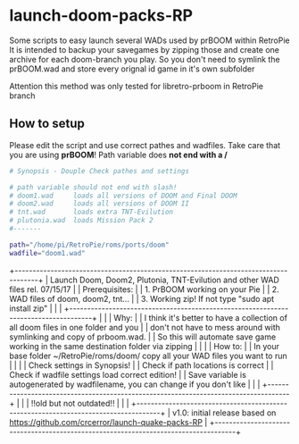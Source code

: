 # launch-doom-packs-RP

Some scripts to easy launch several WADs used by prBOOM within RetroPie
It is intended to backup your savegames by zipping those and create one archive for each doom-branch you play.
So you don't need to symlink the prBOOM.wad and store every orignal id game in it's own subfolder

Attention this method was only tested for libretro-prboom in RetroPie branch

## How to setup
Please edit the script and use correct pathes and wadfiles.
Take care that you are using __prBOOM__!
Path variable does __not end with a /__
```bash
# Synopsis - Douple Check pathes and settings

# path variable should not end with slash!
# doom1.wad     loads all versions of DOOM and Final DOOM
# doom2.wad     loads all versions of DOOM II
# tnt.wad       loads extra TNT-Evilution  
# plutonia.wad  loads Mission Pack 2
#-------

path="/home/pi/RetroPie/roms/ports/doom"
wadfile="doom1.wad"
```

 +------------------------------------------------------------------------------------+
 | Launch Doom, Doom2, Plutonia, TNT-Evilution and other WAD files      rel. 07/15/17 |
 | Prerequisites:                                                                     |
 | 1. PrBOOM working on your Pie                                                      |
 | 2. WAD files of doom, doom2, tnt...                                                |
 | 3. Working zip! If not type "sudo apt install zip"                                 |
 |                                                                                    |
 +------------------------------------------------------------------------------------+
 |                                                                                    |
 | Why:                                                                               |
 | I think it's better to have a collection of all doom files in one folder and you   |
 | don't not have to mess around with symlinking and copy of prboom.wad.              |
 | So this will automate save game working in the same destination folder via zipping |
 |                                                                                    |
 | How to:                                                                            |
 | In your base folder ~/RetroPie/roms/doom/ copy all your WAD files you want to run  |
 |                                                                                    |
 | Check settings in Synopsis!                                                        |
 | Check if path locations is correct                                                 |
 | Check if wadfile settings load correct edition!                                    |
 | Save variable is autogenerated by wadfilename, you can change if you don't like    |
 |                                                                                    |
 +------------------------------------------------------------------------------------+
 |                                                                                    |
 |                            !!old but not outdated!!                                |
 |                                                                                    |
 +------------------------------------------------------------------------------------+
 | v1.0:  initial release based on https://github.com/crcerror/launch-quake-packs-RP  |
 +------------------------------------------------------------------------------------+

